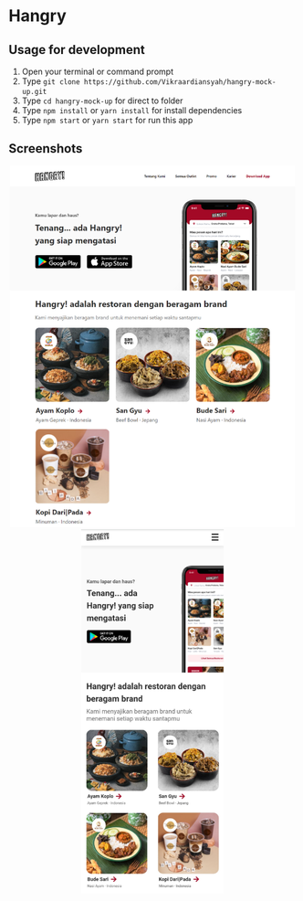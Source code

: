 # Hangry
## Usage for development
1. Open your terminal or command prompt
2. Type `git clone https://github.com/Vikraardiansyah/hangry-mock-up.git`
3. Type `cd hangry-mock-up` for direct to folder
4. Type `npm install` or `yarn install` for install dependencies
5. Type `npm start` or `yarn start` for run this app

## Screenshots
<div align="center">
 <img width="500" src="./screenshot/hangryweb.png">
 <img width="250" src="./screenshot/hangry-mobile.jpg">
</div>
